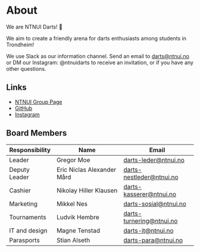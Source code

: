 # About

We are NTNUI Darts! 🎯

We aim to create a friendly arena for darts enthusiasts among students in Trondheim!

We use Slack as our information channel. Send an email to darts@ntnui.no or DM our Instagram: @ntnuidarts to receive an invitation, or if you have any other questions.

## Links

- [NTNUI Group Page](https://medlem.ntnui.no/groups/darts/)
- [GitHub](https://github.com/ntnui-darts)
- [Instagram](https://instagram.com/ntnuidarts)

## Board Members

| Responsibility | Name                       | Email                      |
| -------------- | -------------------------- | -------------------------- |
| Leader         | Gregor Moe                 | <darts-leder@ntnui.no>     |
| Deputy Leader  | Eric Niclas Alexander Mård | <darts-nestleder@ntnui.no> |
| Cashier        | Nikolay Hiller Klausen     | <darts-kasserer@ntnui.no>  |
| Marketing      | Mikkel Nes                 | <darts-sosial@ntnui.no>    |
| Tournaments    | Ludvik Hembre              | <darts-turnering@ntnui.no> |
| IT and design  | Magne Tenstad              | <darts-it@ntnui.no>        |
| Parasports     | Stian Alseth               | <darts-para@ntnui.no>      |
